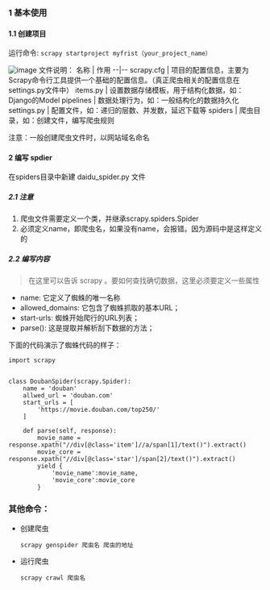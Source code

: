 
### 1 基本使用
#### 1.1 创建项目
运行命令:
`scrapy startproject myfrist（your_project_name）`


![image](https://note.youdao.com/yws/api/personal/file/2A2A0A18562A46C582E9394A5792242A?method=download&shareKey=75190e82788cd47c9c8792593be71114)
文件说明：
名称 | 作用
--|--
scrapy.cfg | 项目的配置信息，主要为Scrapy命令行工具提供一个基础的配置信息。（真正爬虫相关的配置信息在settings.py文件中）
items.py | 设置数据存储模板，用于结构化数据，如：Django的Model
pipelines | 数据处理行为，如：一般结构化的数据持久化
settings.py | 配置文件，如：递归的层数、并发数，延迟下载等
spiders |  爬虫目录，如：创建文件，编写爬虫规则

注意：一般创建爬虫文件时，以网站域名命名


#### 2 编写 spdier
在spiders目录中新建 daidu_spider.py 文件

##### 2.1 注意

1. 爬虫文件需要定义一个类，并继承scrapy.spiders.Spider
2. 必须定义name，即爬虫名，如果没有name，会报错。因为源码中是这样定义的

##### 2.2 编写内容
> 在这里可以告诉 scrapy 。要如何查找确切数据，这里必须要定义一些属性

- name: 它定义了蜘蛛的唯一名称
- allowed_domains: 它包含了蜘蛛抓取的基本URL；
- start-urls: 蜘蛛开始爬行的URL列表；
- parse(): 这是提取并解析刮下数据的方法；

下面的代码演示了蜘蛛代码的样子：
```
import scrapy


class DoubanSpider(scrapy.Spider):
    name = 'douban'
    allwed_url = 'douban.com'
    start_urls = [
        'https://movie.douban.com/top250/'
    ]

    def parse(self, response):
        movie_name = response.xpath("//div[@class='item']//a/span[1]/text()").extract()
        movie_core = response.xpath("//div[@class='star']/span[2]/text()").extract()
        yield {
            'movie_name':movie_name,
            'movie_core':movie_core
        }
```

### 其他命令：
- 创建爬虫
    ```
    scrapy genspider 爬虫名 爬虫的地址
    ```
- 运行爬虫
    ```
    scrapy crawl 爬虫名
    ```